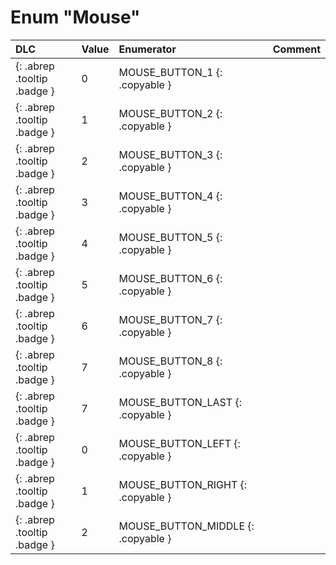 # Enum "Mouse"
|DLC|Value|Enumerator|Comment|
|:--|:--|:--|:--|
|[ ](#){: .abrep .tooltip .badge }|0 |MOUSE_BUTTON_1 {: .copyable } |  | 
|[ ](#){: .abrep .tooltip .badge }|1 |MOUSE_BUTTON_2 {: .copyable } |  | 
|[ ](#){: .abrep .tooltip .badge }|2 |MOUSE_BUTTON_3 {: .copyable } |  | 
|[ ](#){: .abrep .tooltip .badge }|3 |MOUSE_BUTTON_4 {: .copyable } |  | 
|[ ](#){: .abrep .tooltip .badge }|4 |MOUSE_BUTTON_5 {: .copyable } |  | 
|[ ](#){: .abrep .tooltip .badge }|5 |MOUSE_BUTTON_6 {: .copyable } |  | 
|[ ](#){: .abrep .tooltip .badge }|6 |MOUSE_BUTTON_7 {: .copyable } |  | 
|[ ](#){: .abrep .tooltip .badge }|7 |MOUSE_BUTTON_8 {: .copyable } |  | 
|[ ](#){: .abrep .tooltip .badge }|7 |MOUSE_BUTTON_LAST {: .copyable } |  | 
|[ ](#){: .abrep .tooltip .badge }|0 |MOUSE_BUTTON_LEFT {: .copyable } |  | 
|[ ](#){: .abrep .tooltip .badge }|1 |MOUSE_BUTTON_RIGHT {: .copyable } |  | 
|[ ](#){: .abrep .tooltip .badge }|2 |MOUSE_BUTTON_MIDDLE {: .copyable } |  | 